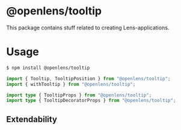 # @openlens/tooltip

This package contains stuff related to creating Lens-applications. 

# Usage

```bash
$ npm install @openlens/tooltip
```

```typescript
import { Tooltip, TooltipPosition } from "@openlens/tooltip";
import { withTooltip } from "@openlens/tooltip";

import type { TooltipProps } from "@openlens/tooltip";
import type { TooltipDecoratorProps } from "@openlens/tooltip";

```

## Extendability
